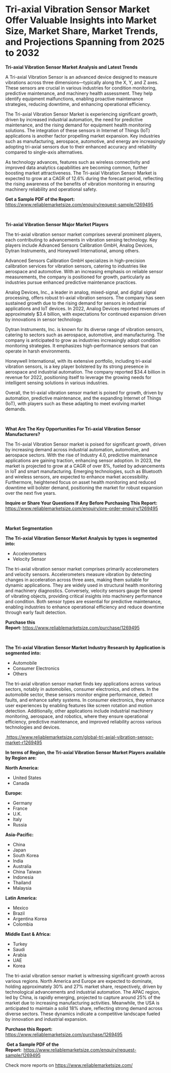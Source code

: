 <p><h1>Tri-axial Vibration Sensor Market Offer Valuable Insights into Market Size, Market Share, Market Trends, and Projections Spanning from 2025 to 2032</h1></p><p><strong>Tri-axial Vibration Sensor Market Analysis and Latest Trends</strong></p>
<p><p>A Tri-axial Vibration Sensor is an advanced device designed to measure vibrations across three dimensions—typically along the X, Y, and Z axes. These sensors are crucial in various industries for condition monitoring, predictive maintenance, and machinery health assessment. They help identify equipment malfunctions, enabling proactive maintenance strategies, reducing downtime, and enhancing operational efficiency.</p><p>The Tri-axial Vibration Sensor Market is experiencing significant growth, driven by increased industrial automation, the need for predictive maintenance, and the rising demand for equipment health monitoring solutions. The integration of these sensors in Internet of Things (IoT) applications is another factor propelling market expansion. Key industries such as manufacturing, aerospace, automotive, and energy are increasingly adopting tri-axial sensors due to their enhanced accuracy and reliability compared to single-axis alternatives.</p><p>As technology advances, features such as wireless connectivity and improved data analytics capabilities are becoming common, further boosting market attractiveness. The Tri-axial Vibration Sensor Market is expected to grow at a CAGR of 12.6% during the forecast period, reflecting the rising awareness of the benefits of vibration monitoring in ensuring machinery reliability and operational safety.</p></p>
<p><strong>Get a Sample PDF of the Report:&nbsp;</strong> <a href="https://www.reliablemarketsize.com/enquiry/request-sample/1269495?utm_campaign=3226&utm_medium=2&utm_source=Github&utm_content=ia&utm_term=24032025&utm_id=tri-axial-vibration-sensor">https://www.reliablemarketsize.com/enquiry/request-sample/1269495</a></p>
<p>&nbsp;</p>
<p><strong>Tri-axial Vibration Sensor Major Market Players</strong></p>
<p><p>The tri-axial vibration sensor market comprises several prominent players, each contributing to advancements in vibration sensing technology. Key players include Advanced Sensors Calibration GmbH, Analog Devices, Dytran Instruments, and Honeywell International, among others. </p><p>Advanced Sensors Calibration GmbH specializes in high-precision calibration services for vibration sensors, catering to industries like aerospace and automotive. With an increasing emphasis on reliable sensor measurements, the company is positioned for growth, particularly as industries pursue enhanced predictive maintenance practices.</p><p>Analog Devices, Inc., a leader in analog, mixed-signal, and digital signal processing, offers robust tri-axial vibration sensors. The company has seen sustained growth due to the rising demand for sensors in industrial applications and IoT devices. In 2022, Analog Devices reported revenues of approximately $3.4 billion, with expectations for continued expansion driven by innovations in sensor technology.</p><p>Dytran Instruments, Inc. is known for its diverse range of vibration sensors, catering to sectors such as aerospace, automotive, and manufacturing. The company is anticipated to grow as industries increasingly adopt condition monitoring strategies. It emphasizes high-performance sensors that can operate in harsh environments.</p><p>Honeywell International, with its extensive portfolio, including tri-axial vibration sensors, is a key player bolstered by its strong presence in aerospace and industrial automation. The company reported $34.4 billion in revenue for 2022, positioning itself to leverage the growing needs for intelligent sensing solutions in various industries.</p><p>Overall, the tri-axial vibration sensor market is poised for growth, driven by automation, predictive maintenance, and the expanding Internet of Things (IoT), with players such as these adapting to meet evolving market demands.</p></p>
<p>&nbsp;</p>
<p><strong>What Are The Key Opportunities For Tri-axial Vibration Sensor Manufacturers?</strong></p>
<p><p>The Tri-axial Vibration Sensor market is poised for significant growth, driven by increasing demand across industrial automation, automotive, and aerospace sectors. With the rise of Industry 4.0, predictive maintenance applications are gaining traction, enhancing sensor adoption. In 2023, the market is projected to grow at a CAGR of over 8%, fueled by advancements in IoT and smart manufacturing. Emerging technologies, such as Bluetooth and wireless sensors, are expected to enhance market accessibility. Furthermore, heightened focus on asset health monitoring and reduced downtime will bolster demand, positioning the market for robust expansion over the next five years.</p></p>
<p><strong>Inquire or Share Your Questions If Any Before Purchasing This Report:</strong> <a href="https://www.reliablemarketsize.com/enquiry/pre-order-enquiry/1269495?utm_campaign=3226&utm_medium=2&utm_source=Github&utm_content=ia&utm_term=24032025&utm_id=tri-axial-vibration-sensor">https://www.reliablemarketsize.com/enquiry/pre-order-enquiry/1269495</a></p>
<p>&nbsp;</p>
<p><strong>Market Segmentation</strong></p>
<p><strong>The Tri-axial Vibration Sensor Market Analysis by types is segmented into:</strong></p>
<p><ul><li>Accelerometers</li><li>Velocity Sensor</li></ul></p>
<p><p>The tri-axial vibration sensor market comprises primarily accelerometers and velocity sensors. Accelerometers measure vibration by detecting changes in acceleration across three axes, making them suitable for dynamic applications. They are widely used in structural health monitoring and machinery diagnostics. Conversely, velocity sensors gauge the speed of vibrating objects, providing critical insights into machinery performance and condition. Both sensor types are essential for predictive maintenance, enabling industries to enhance operational efficiency and reduce downtime through early fault detection.</p></p>
<p><strong>Purchase this Report:&nbsp;</strong><a href="https://www.reliablemarketsize.com/purchase/1269495?utm_campaign=3226&utm_medium=2&utm_source=Github&utm_content=ia&utm_term=24032025&utm_id=tri-axial-vibration-sensor">https://www.reliablemarketsize.com/purchase/1269495</a></p>
<p>&nbsp;</p>
<p><strong>The Tri-axial Vibration Sensor Market Industry Research by Application is segmented into:</strong></p>
<p><ul><li>Automobile</li><li>Consumer Electronics</li><li>Others</li></ul></p>
<p><p>The tri-axial vibration sensor market finds key applications across various sectors, notably in automobiles, consumer electronics, and others. In the automobile sector, these sensors monitor engine performance, detect faults, and enhance safety systems. In consumer electronics, they enhance user experiences by enabling features like screen rotation and motion detection. Additionally, other applications include industrial machinery monitoring, aerospace, and robotics, where they ensure operational efficiency, predictive maintenance, and improved reliability across various technologies and devices.</p></p>
<p><a href="https://www.reliablemarketsize.com/global-tri-axial-vibration-sensor-market-r1269495?utm_campaign=3226&utm_medium=2&utm_source=Github&utm_content=ia&utm_term=24032025&utm_id=tri-axial-vibration-sensor">&nbsp;https://www.reliablemarketsize.com/global-tri-axial-vibration-sensor-market-r1269495</a></p>
<p><strong>In terms of Region, the Tri-axial Vibration Sensor Market Players available by Region are:</strong></p>
<p>
    <p> <strong> North America: </strong>
        <ul>
            <li>United States</li>
            <li>Canada</li>
        </ul>
        </p> 
    <p> <strong> Europe: </strong>
        <ul>
            <li>Germany</li>
            <li>France</li>
            <li>U.K.</li>
            <li>Italy</li>
            <li>Russia</li>
        </ul>
        </p> 
    <p> <strong> Asia-Pacific: </strong>
        <ul>
            <li>China</li>
            <li>Japan</li>
            <li>South Korea</li>
            <li>India</li>
            <li>Australia</li>
            <li>China Taiwan</li>
            <li>Indonesia</li>
            <li>Thailand</li>
            <li>Malaysia</li>
        </ul>
        </p> 
    <p> <strong> Latin America: </strong>
        <ul>
            <li>Mexico</li>
            <li>Brazil</li>
            <li>Argentina Korea</li>
            <li>Colombia</li>
        </ul>
        </p> 
    <p> <strong> Middle East & Africa: </strong>
        <ul>
            <li>Turkey</li>
            <li>Saudi</li>
            <li>Arabia</li>
            <li>UAE</li>
            <li>Korea</li>
        </ul>
    </p>
    </p>
<p><p>The tri-axial vibration sensor market is witnessing significant growth across various regions. North America and Europe are expected to dominate, holding approximately 30% and 27% market share, respectively, driven by technological advancements and industrial automation. The APAC region, led by China, is rapidly emerging, projected to capture around 25% of the market due to increasing manufacturing activities. Meanwhile, the USA is anticipated to maintain a solid 18% share, reflecting strong demand across diverse sectors. These dynamics indicate a competitive landscape fueled by innovation and industrial expansion.</p></p>
<p><strong>Purchase this Report: </strong><a href="https://www.reliablemarketsize.com/purchase/1269495?utm_campaign=3226&utm_medium=2&utm_source=Github&utm_content=ia&utm_term=24032025&utm_id=tri-axial-vibration-sensor">https://www.reliablemarketsize.com/purchase/1269495</a></p>
<p>&nbsp;<strong>Get a Sample PDF of the Report:&nbsp;&nbsp;</strong><a href="https://www.reliablemarketsize.com/enquiry/request-sample/1269495?utm_campaign=3226&utm_medium=2&utm_source=Github&utm_content=ia&utm_term=24032025&utm_id=tri-axial-vibration-sensor">https://www.reliablemarketsize.com/enquiry/request-sample/1269495</a></p>
<p><strong></strong></p>
<p>Check more reports on <a href="https://www.reliablemarketsize.com/?utm_campaign=3226&utm_medium=2&utm_source=Github&utm_content=ia&utm_term=24032025&utm_id=tri-axial-vibration-sensor">https://www.reliablemarketsize.com/</a></p>